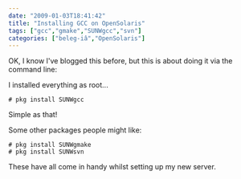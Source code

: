 ```yaml
---
date: "2009-01-03T18:41:42"
title: "Installing GCC on OpenSolaris"
tags: ["gcc","gmake","SUNWgcc","svn"]
categories: ["beleg-iâ","OpenSolaris"]
---
```


OK, I know I've blogged this before, but this is about doing it via the command line:

I installed everything as root...
```
# pkg install SUNWgcc
```
Simple as that!

Some other packages people might like:
```
# pkg install SUNWgmake
# pkg install SUNWsvn
```

These have all come in handy whilst setting up my new server.
